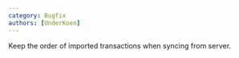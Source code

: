```yaml
---
category: Bugfix
authors: [UnderKoen]
---
```


Keep the order of imported transactions when syncing from server.
